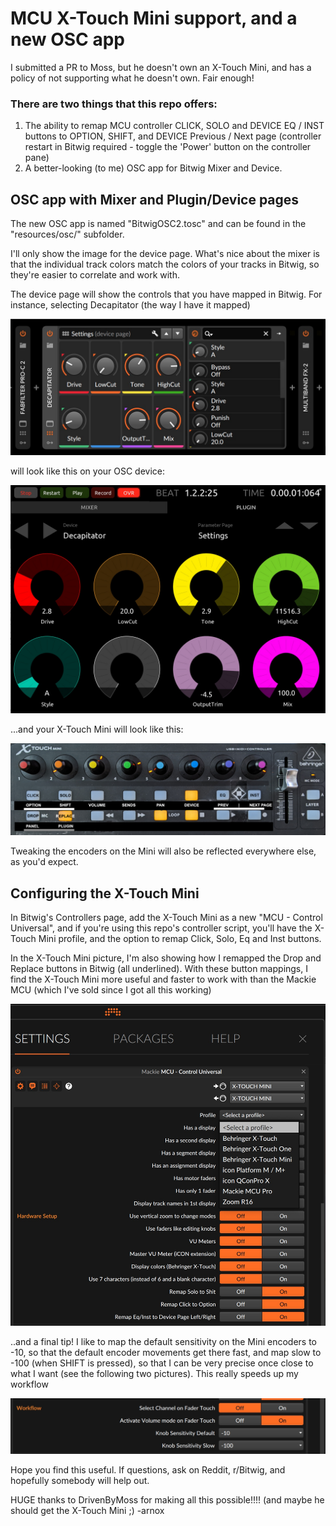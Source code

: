 # MCU X-Touch Mini support, and a new OSC app

I submitted a PR to Moss, but he doesn't own an X-Touch Mini, and has a policy of not supporting what he doesn't own. Fair enough!

### There are two things that this repo offers:
 1. The ability to remap MCU controller CLICK, SOLO and DEVICE EQ / INST buttons to OPTION, SHIFT, and DEVICE Previous / Next page (controller restart in Bitwig required - toggle the 'Power' button on the controller pane)
 2. A better-looking (to me) OSC app for Bitwig Mixer and Device.

## OSC app with Mixer and Plugin/Device pages

The new OSC app is named "BitwigOSC2.tosc" and can be found in the "resources/osc/" subfolder.

I'll only show the image for the device page. What's nice about the mixer is that the individual track colors match the colors of your tracks in Bitwig, so they're easier to correlate and work with.

The device page will show the controls that you have mapped in Bitwig. For instance, selecting Decapitator (the way I have it mapped)

![Devices](img/devices.jpg)

 will look like this on your OSC device:

![Devices](img/osc_device.jpg)

...and your X-Touch Mini will look like this:

![Devices](img/pxlxtouchmini.png)

Tweaking the encoders on the Mini will also be reflected everywhere else, as you'd expect.


## Configuring the X-Touch Mini

In Bitwig's Controllers page, add the X-Touch Mini as a new "MCU - Control Universal", and if you're using this repo's controller script, you'll have the X-Touch Mini profile, and the option to remap Click, Solo, Eq and Inst buttons.

In the X-Touch Mini picture, I'm also showing how I remapped the Drop and Replace buttons in Bitwig (all underlined). With these button mappings, I find the X-Touch Mini more useful and faster to work with than the Mackie MCU (which I've sold since I got all this working)

![Devices](img/controller_settings.jpg)


..and a final tip! I like to map the default sensitivity on the Mini encoders to -10, so that the default encoder movements get there fast, and map slow to -100 (when SHIFT is pressed), so that I can be very precise once close to what I want (see the following two pictures). This really speeds up my workflow

![Devices](img/sensitivity.jpg)

Hope you find this useful. If questions, ask on Reddit, r/Bitwig, and hopefully somebody will help out.

HUGE thanks to DrivenByMoss for making all this possible!!!! (and maybe he should get the X-Touch Mini ;)
-arnox
